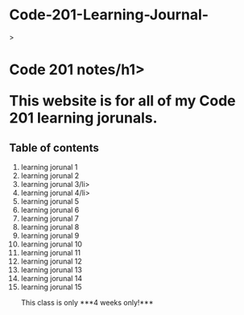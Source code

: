# Code-201-Learning-Journal-
<!DOCTYPE html>>

<h1>Code 201 notes/h1>

<p>This website is for all of my Code 201 learning jorunals.</p>

<h2> Table of contents</h2>

<ol>

<li>learning jorunal 1</li>

<li> learning jorunal 2</li>

<li> learning jorunal 3/li>

<li> learning jorunal 4/li>

<li> learning jorunal 5</li>

<li>learning jorunal 6</li>

<li>learning jorunal 7</li>

<li>learning jorunal 8</li>

<li>learning jorunal 9</li>

<li>learning jorunal 10</li>

<li>learning jorunal 11</li>

<li>learning jorunal 12</li>

<li>learning jorunal 13</li>

<li>learning jorunal 14</li>

<li>learning jorunal 15</li>

<p>This class is only ***4 weeks only!***</p>

</ol>

